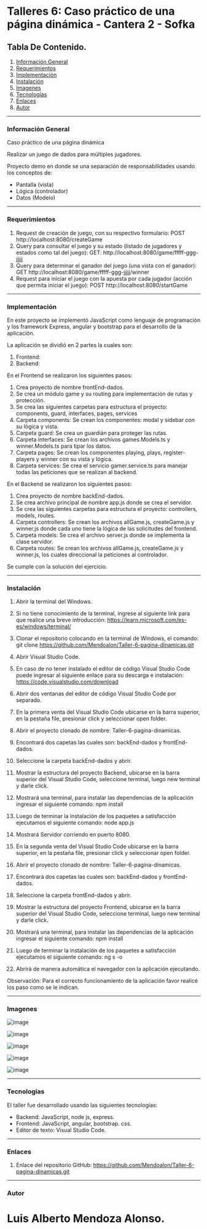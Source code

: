 # Talleres 6: Caso práctico de una página dinámica - Cantera 2 - Sofka


## Tabla De Contenido.
1. [Información General](#información-general)
2. [Requerimientos](#requerimientos)
3. [Implementación](#implementación)
4. [Instalación](#instalación)
5. [Imagenes](#imagenes)
6. [Tecnologías](#tecnologías)
7. [Enlaces](#enlaces)
8. [Autor](#autor)


-----------------------------------------------------------------------------------------------------------------------------------------------------------------------

### Información General

Caso práctico de una página dinámica

Realizar un juego de dados para múltiples jugadores.

Proyecto demo en donde se una separación de responsabilidades usando los conceptos de:

- Pantalla (vista)
- Lógica (controlador)
- Datos (Modelo)


-----------------------------------------------------------------------------------------------------------------------------------------------------------------------

### Requerimientos

1. Request de creación de juego, con su respectivo formulario: POST http://localhost:8080/createGame
2. Query para consultar el juego y su estado (listado de jugadores y estados como tal del juego): GET: http://localhost:8080/game/fffff-ggg-jjjjj
3. Query para determinar el ganador del juego (una vista con el ganador): GET http://localhost:8080/game/fffff-ggg-jjjjj/winner 
4. Request para iniciar el juego con la apuesta por cada jugador (acción que permita iniciar el juego): POST http://localhost:8080/startGame 


-----------------------------------------------------------------------------------------------------------------------------------------------------------------------

### Implementación

En este proyecto se implementó JavaScript como lenguaje de programación y los framework Express, angular y bootstrap para el desarrollo de la aplicación.

La aplicación se dividió en 2 partes la cuales son:
1) Frontend:
1) Backend:

En el Frontend se realizaron los siguientes pasos:
1) Crea proyecto de nombre frontEnd-dados.
2) Se crea un módulo game y su routing para implementación de rutas y protección.
3) Se crea las siguientes carpetas para estructura el proyecto: components, guard, interfaces, pages, services
4) Carpeta components: Se crean los componentes: modal y sidebar con su lógica y vista.
5) Carpeta guard: Se crea un guardián para proteger las rutas.
6) Carpeta interfaces: Se crean los archivos games.Models.ts y winner.Models.ts para tipar los datos.
7) Carpeta pages: Se crean los componentes playing, plays, register-players y winner con su vista y lógica.
8) Carpeta services: Se crea el servicio gamer.service.ts para manejar todas las peticiones que se realizan al backend.

En el Backend se realizaron los siguientes pasos:
1) Crea proyecto de nombre backEnd-dados.
2) Se crea archivo principal de nombre app.js donde se crea el servidor.
3) Se crea las siguientes carpetas para estructura el proyecto: controllers, models, routes.
4) Carpeta controllers: Se crean los archivos allGame.js, createGame.js y winner.js donde cada uno tiene la lógica de las solicitudes del frontend.
5) Carpeta models: Se crea el archivo server.js donde se implementa la clase servidor.
6) Carpeta routes: Se crean los archivos allGame.js, createGame.js y winner.js, los cuales direccional la peticiones al controlador.

Se cumple con la solución del ejercicio.

------------------------------------------------------------------------------------------------------------------------

### Instalación

1. Abrir la terminal del Windows.

2. Si no tiene conocimiento de la terminal, ingrese al siguiente link para que realice una breve introducción: https://learn.microsoft.com/es-es/windows/terminal/

3. Clonar el repositorio colocando en la terminal de Windows, el comando: git clone https://github.com/Mendoalon/Taller-6-pagina-dinamicas.git

4. Abrir Visual Studio Code.

5. En caso de no tener instalado el editor de código Visual Studio Code puede ingresar al siguiente enlace para su descarga e instalación: https://code.visualstudio.com/download

6. Abrir dos ventanas del editor de código Visual Studio Code por separado.

7. En la primera venta del Visual Studio Code ubicarse en la barra superior, en la pestaña file, presionar click y seleccionar open folder.

9. Abrir el proyecto clonado de nombre: Taller-6-pagina-dinamicas.

10. Encontrará dos capetas las cuales son: backEnd-dados y frontEnd-dados.

11. Seleccione la carpeta backEnd-dados y abrir.

12. Mostrar la estructura del proyecto Backend, ubicarse en la barra superior del Visual Studio Code, seleccione terminal, luego new terminal y darle click.

13. Mostrará una terminal, para instalar las dependencias de la aplicación ingresar el siguiente comando: npm install

14. Luego de terminar la instalación de los paquetes a satisfacción ejecutamos el siguiente comando: node app.js

15. Mostrará Servidor corriendo en puerto 8080.

16. En la segunda venta del Visual Studio Code ubicarse en la barra superior, en la pestaña file, presionar click y seleccionar open folder.

17. Abrir el proyecto clonado de nombre: Taller-6-pagina-dinamicas.

18. Encontrará dos capetas las cuales son: backEnd-dados y frontEnd-dados.

19. Seleccione la carpeta frontEnd-dados y abrir.

20. Mostrar la estructura del proyecto Frontend, ubicarse en la barra superior del Visual Studio Code, seleccione terminal, luego new terminal y darle click.

21. Mostrará una terminal, para instalar las dependencias de la aplicación ingresar el siguiente comando: npm install

22. Luego de terminar la instalación de los paquetes a satisfacción ejecutamos el siguiente comando: ng s -o

23. Abrirá de manera automática el navegador con la aplicación ejecutando.

Observación: Para el correcto funcionamiento de la aplicación favor realicé los paso como se le indican.


------------------------------------------------------------------------------------------------------------------------
### Imagenes 

![image](https://user-images.githubusercontent.com/92559887/225790350-b6bc45e1-4d6c-43e9-944e-e075ca4d3ccb.png)

![image](https://user-images.githubusercontent.com/92559887/225790828-986b6806-8fa3-4172-b520-658bbbf35ea2.png)

![image](https://user-images.githubusercontent.com/92559887/225790937-53a2346f-0f1c-47b5-9645-4e44e0dca6e4.png)

![image](https://user-images.githubusercontent.com/92559887/225790975-18707013-15dc-41dd-bcb6-56835a120af2.png)

![image](https://user-images.githubusercontent.com/92559887/225791034-e26b1aa4-61b6-4c6f-a589-f2675873389a.png)


------------------------------------------------------------------------------------------------------------------------
### Tecnologías

El taller fue desarrollado usando las siguientes tecnologías:
- Backend: JavaScript, node js, express.
- Frontend: JavaScript, angular, bootstrap. css.
- Editor de texto: Visual Studio Code.


------------------------------------------------------------------------------------------------------------------------

### Enlaces  

1. Enlace del repositorio GitHub:  https://github.com/Mendoalon/Taller-6-pagina-dinamicas.git


------------------------------------------------------------------------------------------------------------------------

### Autor  
 # Luis Alberto Mendoza Alonso.

